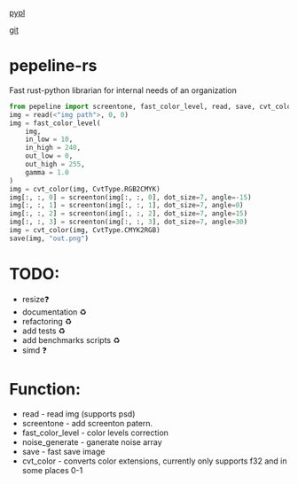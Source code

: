 [pypl](https://pypi.org/project/pepeline/)

[git](https://github.com/scanlate-wiki/pipeline-rs)


# pepeline-rs
Fast rust-python librarian for internal needs of an organization
```py
from pepeline import screentone, fast_color_level, read, save, cvt_color, CvtType
img = read(<"img path">, 0, 0)
img = fast_color_level(
    img,     
    in_low = 10,
    in_high = 240,
    out_low = 0,
    out_high = 255,
    gamma = 1.0
)
img = cvt_color(img, CvtType.RGB2CMYK)
img[:, :, 0] = screenton(img[:, :, 0], dot_size=7, angle=-15)
img[:, :, 1] = screenton(img[:, :, 1], dot_size=7, angle=0)
img[:, :, 2] = screenton(img[:, :, 2], dot_size=7, angle=15)
img[:, :, 3] = screenton(img[:, :, 3], dot_size=7, angle=30)
img = cvt_color(img, CvtType.CMYK2RGB)
save(img, "out.png")
```
# TODO:
- resize❓
- documentation ♻️
- refactoring ♻️
- add tests ♻️
- add benchmarks scripts ♻️
- simd ❓
# Function:
- read - read img (supports psd)
- screentone - add screenton patern.
- fast_color_level - color levels correction
- noise_generate - ganerate noise array
- save - fast save image
- cvt_color - converts color extensions, currently only supports f32 and in some places 0-1
